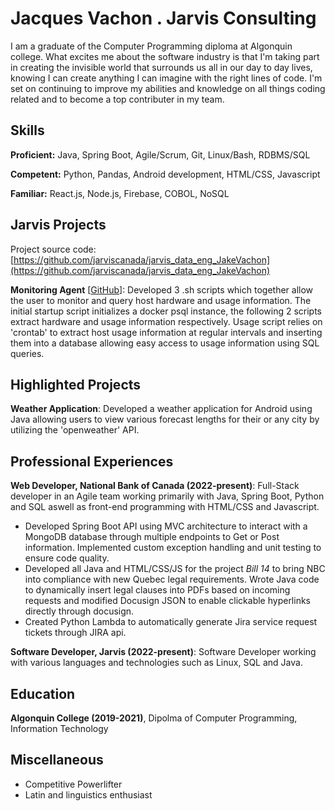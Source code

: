 # Jacques Vachon . Jarvis Consulting

I am a graduate of the Computer Programming diploma at Algonquin college. What excites me about the software industry is that I'm taking part in creating the invisible world that surrounds us all in our day to day lives, knowing I can create anything I can imagine with the right lines of code. I'm set on continuing to improve my abilities and knowledge on all things coding related and to become a top contributer in my team.

## Skills

**Proficient:** Java, Spring Boot, Agile/Scrum, Git, Linux/Bash, RDBMS/SQL

**Competent:** Python, Pandas, Android development, HTML/CSS, Javascript

**Familiar:** React.js, Node.js, Firebase, COBOL, NoSQL

## Jarvis Projects

Project source code: [https://github.com/jarviscanada/jarvis_data_eng_JakeVachon](https://github.com/jarviscanada/jarvis_data_eng_JakeVachon)


**Monitoring Agent** [[GitHub](https://github.com/jarviscanada/jarvis_data_eng_JakeVachon/tree/masterhttps://github.com/jarviscanada/jarvis_data_eng_JakeVachon/tree/master/linux_sql)]: Developed 3 .sh scripts which together allow the user to monitor and query host hardware and usage information. The initial startup script initializes a docker psql instance, the following 2 scripts extract hardware and usage information respectively. Usage script relies on 'crontab' to extract host usage information at regular intervals and inserting them into a database allowing easy access to usage information using SQL queries.


## Highlighted Projects
**Weather Application**: Developed a weather application for Android using Java allowing users to view various forecast lengths for their or any city by utilizing the 'openweather' API.


## Professional Experiences

**Web Developer, National Bank of Canada (2022-present)**: Full-Stack developer in an Agile team working primarily with Java, Spring Boot, Python and SQL aswell as front-end programming with HTML/CSS and Javascript. 

- Developed Spring Boot API using MVC architecture to interact with a MongoDB database through multiple endpoints to Get or Post information. Implemented custom exception handling and unit testing to ensure code quality.
- Developed all Java and HTML/CSS/JS for the project *Bill 14* to bring NBC into compliance with new Quebec legal requirements. Wrote Java code to dynamically insert legal clauses into PDFs based on incoming requests and modified Docusign JSON to enable clickable hyperlinks directly through docusign.
- Created Python Lambda to automatically generate Jira service request tickets through JIRA api. 

**Software Developer, Jarvis (2022-present)**: Software Developer working with various languages and technologies such as Linux, SQL and Java.


## Education
**Algonquin College (2019-2021)**, Dipolma of Computer Programming, Information Technology


## Miscellaneous
- Competitive Powerlifter
- Latin and linguistics enthusiast
